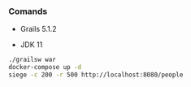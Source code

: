 ### Comands

 - Grails 5.1.2

 - JDK 11


```bash
./grailsw war
docker-compose up -d
siege -c 200 -r 500 http://localhost:8080/people
```